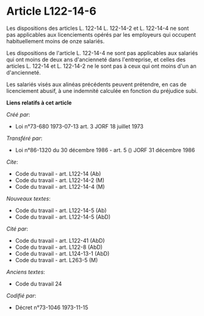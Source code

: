 # Article L122-14-6

Les dispositions des articles L. 122-14 L. 122-14-2 et L. 122-14-4 ne sont pas applicables aux licenciements opérés par les
employeurs qui occupent habituellement moins de onze salariés.

Les dispositions de l'article L. 122-14-4 ne sont pas applicables aux salariés qui ont moins de deux ans d'ancienneté dans
l'entreprise, et celles des articles L. 122-14 et L. 122-14-2 ne le sont pas à ceux qui ont moins d'un an d'ancienneté.

Les salariés visés aux alinéas précédents peuvent prétendre, en cas de licenciement abusif, à une indemnité calculée en
fonction du préjudice subi.

**Liens relatifs à cet article**

_Créé par_:

  - Loi n°73-680 1973-07-13 art. 3 JORF 18 juillet 1973

_Transféré par_:

  - Loi n°86-1320 du 30 décembre 1986 - art. 5 () JORF 31 décembre 1986

_Cite_:

  - Code du travail - art. L122-14 (Ab)
  - Code du travail - art. L122-14-2 (M)
  - Code du travail - art. L122-14-4 (M)

_Nouveaux textes_:

  - Code du travail - art. L122-14-5 (Ab)
  - Code du travail - art. L122-14-5 (AbD)

_Cité par_:

  - Code du travail - art. L122-41 (AbD)
  - Code du travail - art. L122-8 (AbD)
  - Code du travail - art. L124-13-1 (AbD)
  - Code du travail - art. L263-5 (M)

_Anciens textes_:

  - Code du travail 24

_Codifié par_:

  - Décret n°73-1046 1973-11-15
